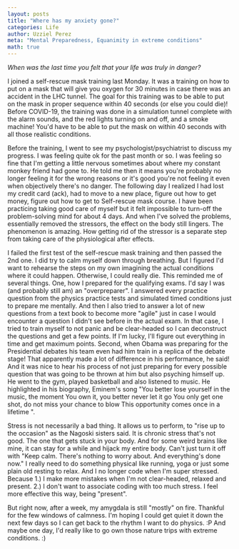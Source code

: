 ```yaml
---
layout: posts
title: "Where has my anxiety gone?"
categories: Life
author: Uzziel Perez
meta: "Mental Preparedness, Equanimity in extreme conditions"
math: true
---
```



*When was the last time you felt that your life was truly in danger?*

I joined a self-rescue mask training last Monday. It was a training on how to put on a mask that will give you oxygen for 30 minutes in case
there was an accident in the LHC tunnel. The goal for this training was to be able to put on the mask in proper sequence within 40 seconds (or else you could die)!
Before COVID-19, the training was done in a simulation tunnel complete with the alarm sounds, and the red lights turning on and off, and a smoke machine! You'd have to be able to put the mask
on within 40 seconds with all those realistic conditions.

Before the training, I went to see my psychologist/psychiatrist to discuss my progress. I was feeling quite ok for the past month or so. I was feeling so fine that I'm getting a little nervous sometimes about where my constant monkey friend had gone to. He told me then it means you're probably no longer feeling it for the wrong reasons or it's good you're not feeling it even when objectively there's no danger. The following day I realized I had lost my credit card (ack), had to move to a new place, figure out how to get money, figure out how to get to Self-rescue mask course. I have been practicing taking good care of myself but it felt impossible to turn-off the problem-solving mind for about 4 days. And when I've solved the problems, essentially removed the stressors, the effect on the body still lingers. The phenomenon is amazing. How getting rid of the stressor is a separate step from taking care of the physiological after effects.

I failed the first test of the self-rescue mask training and then passed the 2nd one. I did try to calm myself down through breathing. But I figured I'd want to rehearse the steps on my own imagining the actual conditions where it could happen. Otherwise, I could really die. This reminded me of several things. One, how I prepared for the qualifying exams. I'd say I was (and probably still am) an "overpreparer". I answered every practice question from the physics practice tests and simulated timed conditions just to prepare me mentally. And then I also tried to answer a lot of new questions from a text book to become more "agile" just in case I would encounter a question I didn't see before in the actual exam. In that case, I tried to train myself to not panic and be clear-headed so I can deconstruct the questions and get a few points. If I'm lucky, I'll figure out everything in time and get maximum points. Second, when Obama was preparing for the Presidential debates his team even had him train in a replica of the debate stage! That apparently made a lot of difference in his performance, he said! And it was nice to hear his process of not just preparing for every possible question that was going to be thrown at him but also psyching himself up. He went to the gym, played basketball and also listened to music. He highlighted in his biography, Eminem's song "You better lose yourself in the music, the moment
You own it, you better never let it go
You only get one shot, do not miss your chance to blow
This opportunity comes once in a lifetime ".

Stress is not necessarily a bad thing. It allows us to perform, to "rise up to the occasion" as the Nagoski sisters said. It is chronic stress that's not good. The one that gets stuck in your body. And for some weird brains like mine, it can stay for a while and hijack my entire body. Can't just turn it off with "Keep calm. There's nothing to worry about. And everything's done now." I really need to do something physical like running, yoga or just some plain old resting to relax. And I no longer code when I'm super stressed. Because 1.) I make more mistakes when I'm not clear-headed, relaxed and present. 2.) I don't want to associate coding with too much stress. I feel more effective this way, being "present".

But right now, after a week, my amygdala is still "mostly" on fire. Thankful for the few windows of calmness. I'm hoping I could get quiet it down the next few days so I can get back to the rhythm I want to do physics. :P And maybe one day, I'd really like to go own those nature trips with extreme conditions. :)
